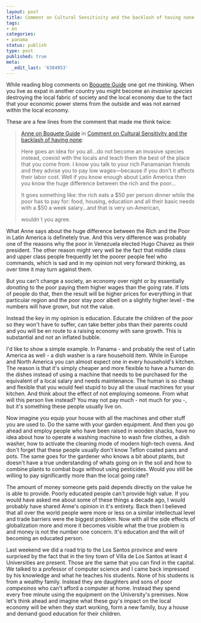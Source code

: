 ```yaml
---
layout: post
title: Comment on Cultural Sensitivity and the backlash of having none
tags:
- en
categories:
- panama
status: publish
type: post
published: true
meta:
  _edit_last: '6384953'
---
```

<p>While reading blog comments on <a href="http://www.boqueteguide.com">Boquete Guide</a> one got me thinking. When you live as expat in another country you might become an <em>invasive species</em> destroying the local fabric of society and the local economy due to the fact that your economic power stems from the outside and was not earned within the local economy.</p>

<p>These are a few lines from the comment that made me think twice:</p>

<blockquote><a href="http://www.boqueteguide.com">Anne on Boquete Guide</a> in <a href="http://www.boqueteguide.com/?p=1108#comment-25987">Comment on Cultural Sensitivity and the backlash of having none</a>:<br>
<p>Here goes an idea for you all&#8230;do not become an invasive species instead, coexist with the locals and teach them the best of the place that you come from. I know you talk to your rich Panamanian friends and they advise you to pay low wages&mdash;because if you don&rsquo;t it affects their labor cost. Well if you know enough about Latin America then you know the huge difference between the rich and the poor&#8230;</p>

<p>It goes something like: the rich eats a $50 per person dinner while the poor has to pay for: food, housing, education and all their basic needs with a $50 a week salary&#8230;and that is very un-American,</p>
<p>wouldn`t you agree.</p>
</blockquote>

<p>What Anne says about the huge difference between the Rich and the Poor in Latin America is definetely true. And this very difference was probably one of the reasons why the poor in Venezuela elected Hugo Chavez as their president. The other reason might very well be the fact that middle class and upper class people frequently let the poorer people feel who commands, which is sad and in my opinion not very forward thinking, as over time it may turn against them.</p>

<p>But you can't change a society, an economy over night or by essentially <em>donating</em> to the poor paying them higher wages than the going rate. If lots of people do that, then the result will be higher prices for everything in that particular region and the poor stay poor albeit on a slightly higher level - the numbers will have grown, but not the value.</p>

<p>Instead the key in my opinion is education. Educate the children of the poor so they won't have to suffer, can take better jobs than their parents could and you will be en route to a raising economy with sane growth. This is substantial and not an inflated bubble.</p>

<p>I'd like to show a simple example. In Panama - and probably the rest of Latin America as well - a dish washer is a rare household item. While in Europe and North America you can almost expect one in every household's kitchen. The reason is that it's simply cheaper and more flexible to have a human do the dishes instead of using a machine that needs to be purchased for the equivalent of a local salary and needs maintenance. The human is so cheap and flexible that you would feel stupid to buy all the usual machines for your kitchen. And think about the effect of not employing someone. From what will this person live instead? You may not pay much - not much for you -, but it's something these people usually live on.</p>

<p>Now imagine you equip your house with all the machines and other stuff you are used to. Do the same with your garden equipment. And then you go ahead and employ people who have been raised in wooden shacks, have no idea about how to operate a washing machine to wash fine clothes, a dish washer, how to activate the cleaning mode of modern high-tech ovens. And don't forget that these people usually don't know Teflon coated pans and pots. The same goes for the gardener who knows a bit about plants, but doesn't have a true understanding of whats going on in the soil and how to combine plants to combat bugs without using pesticides. Would you still be willing to pay significantly more than the local going rate?</p>

<p>The amount of money someone gets paid depends directly on the value he is able to provide. Poorly educated people can't provide high value. If you would have asked me about some of these things a decade ago, I would probably have shared Anne's opinion in it's entirety. Back then I believed that all over the world people were more or less on a similar intellectual level and trade barriers were the biggest problem. Now with all the side effects of globalization more and more it becomes visible what the true problem is and money is not the number one concern. It's education and the will of becoming an educated person.</p>

<p>Last weekend we did a road trip to the Los Santos province and were surprised by the fact that in the tiny town of Villa de Los Santos at least 4 Universities are present. Those are the same that you can find in the capital. We talked to a professor of computer science and I came back impressed by his knowledge and what he teaches his students. None of his students is from a wealthy family. Instead they are daughters and sons of poor <em>campesinos</em> who can't afford a computer at home. Instead they spend every free minute using the equipment on the University's premises. Now let's think ahead and imagine what these guy's impact on the local economy will be when they start working, form a new family, buy a house and demand good education for their children.</p>

